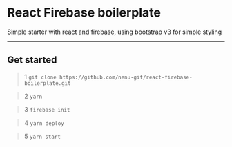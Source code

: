 React Firebase boilerplate
=====================

Simple starter with react and firebase, using bootstrap v3 for simple styling

----------


Get started
-------------

>1 `git clone https://github.com/nenu-git/react-firebase-boilerplate.git`

>2 `yarn`

>3 `firebase init`

>4 `yarn deploy`

>5 `yarn start`